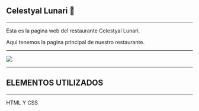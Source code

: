 ##  Celestyal Lunari  :spaghetti:
---


Esta es la pagina web del restaurante Celestyal Lunari.

Aqui tenemos la pagina principal de nuestro restaurante.

---

<img src="/img/pagina.png.JPG"/>

---

##  ELEMENTOS UTILIZADOS 

---

HTML Y CSS